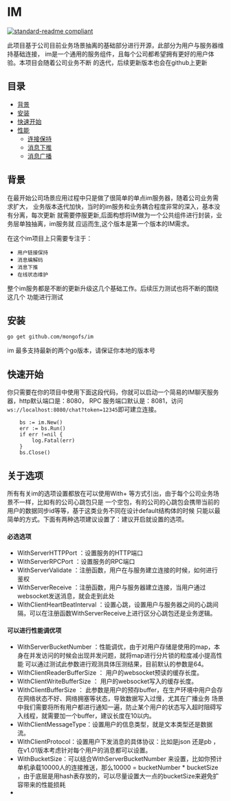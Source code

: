 # IM 

[![standard-readme compliant](https://img.shields.io/badge/readme%20style-standard-brightgreen.svg?style=flat-square)](https://github.com/RichardLitt/standard-readme)


此项目基于公司目前业务场景抽离的基础部分进行开源，此部分为用户与服务器维持基础连接，
im是一个通用的服务组件，且每个公司都希望拥有更好的用户体验。本项目会随着公司业务不断
的迭代，后续更新版本也会在github上更新


## 目录
 - [背景](##背景)
 - [安装](##安装)
 - [快速开始](##快速开始)
 - [性能](##性能)
    - [连接保持](##连接保持)
    - [消息下推](##消息下推)
    - [消息广播](##消息广播)
 
 
## 背景
  在最开始公司场景应用过程中只是做了很简单的单点im服务器，随着公司业务需求扩大，
  业务版本迭代加快，当时的im服务和业务耦合程度非常的深入，基本没有分离，每次更新
  就需要停服更新,后面构想将IM做为一个公共组件进行封装，业务层单独抽离，im服务就
  应运而生,这个版本是第一个版本的IM需求。
  
  在这个im项目上只需要专注于：
  - `用户链接保持`
  - `消息编解码`
  - `消息下推`
  - `在线状态维护`
  
  整个im服务都是不断的更新升级这几个基础工作。后续压力测试也将不断的围绕这几个
  功能进行测试
## 安装
  `go get github.com/mongofs/im`
  
   im 最多支持最新的两个go版本，请保证你本地的版本号
   
   
## 快速开始
你只需要在你的项目中使用下面这段代码，你就可以启动一个简易的IM聊天服务器，http默认端口是：8080，
RPC 服务端口默认是：8081，访问`ws://localhost:8080/chat?token=12345`即可建立连接。
```
    bs := im.New()
	err := bs.Run()
	if err !=nil {
		log.Fatal(err)
	}
	bs.Close()
```


## 关于选项
所有有关im的选项设置都放在可以使用With+ 等方式引出，由于每个公司业务场景不一样，比如有的公司心跳包只是
一个空包，有的公司的心跳包会携带当前的用户的数据同步id等等，基于这类业务不同在设计default结构体的时候
只能以最简单的方式。下面有两种选项建议设置了：建议开启就设置的选项。
#### 必选选项
- WithServerHTTPPort ：设置服务的HTTP端口
- WithServerRPCPort ：设置服务的RPC端口
- WithServerValidate ：注册函数，用户在与服务建立连接的时候，如何进行鉴权
- WithServerReceive ：注册函数，用户与服务器建立连接，当用户通过websocket发送消息，就会走到此处
- WithClientHeartBeatInterval ：设置心跳，设置用户与服务器之间的心跳间隔，可以在注册函数WithServerReceive上进行区分心跳包还是业务逻辑。

#### 可以进行性能调优项
- WithServerBucketNumber ：性能调优，由于对用户存储是使用的map，本身在并发访问的时候会出现并发问题，就将map进行分片锁的粒度减小提高性能
可以通过测试此参数进行观测具体压测结果，目前默认的参数是64。
- WithClientReaderBufferSize ： 用户的websocket预读的缓存长度。
- WithClientWriteBufferSize ： 用户的websocket写入的缓存长度。
- WithClientBufferSize ： 此参数是用户的预存buffer，在生产环境中用户会存在网络状态不好、网络拥塞等状态，导致数据写入过慢，尤其在广播业务
场景中我们需要将所有用户都进行通知一遍，防止某个用户的状态写入超时阻碍写入线程，就需要加一个buffer，建议长度在10以内。
- WithClientMessageType：设置用户的信息类型，就是文本类型还是数据流。
- WithClientProtocol：设置用户下发消息的具体协议：比如是json 还是pb ，在v1.01版本考虑针对每个用户的消息都可以设置。
- WithBucketSize：可以结合WithServerBucketNumber 来设置，比如你预计单机承载10000人的连接推送，那么10000 = bucketNumber * bucketSize
，由于底层是用hash表存放的，可以尽量设置大一点的bucketSize来避免扩容带来的性能损耗
- 











